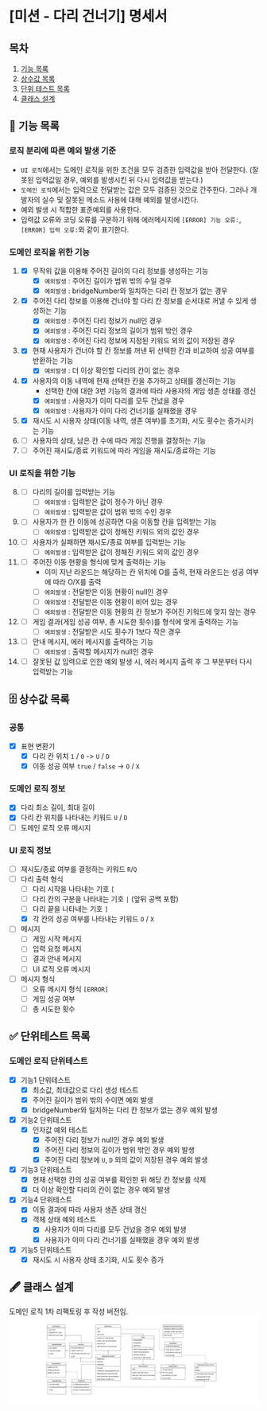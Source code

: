 # [미션 - 다리 건너기] 명세서

## 목차

1. [기능 목록](#-기능-목록)
2. [상수값 목록](#-상수값-목록)
3. [단위 테스트 목록](#-단위테스트-목록)
4. [클래스 설계](#-클래스-설계)

## 🚀 기능 목록

### 로직 분리에 따른 예외 발생 기준
  - `UI 로직`에서는 도메인 로직을 위한 조건을 모두 검증한 입력값을 받아 전달한다. (잘못된 입력값일 경우, 예외를 발생시킨 뒤 다시 입력값을 받는다.)
  - `도메인 로직`에서는 입력으로 전달받는 값은 모두 검증된 것으로 간주한다. 그러나 개발자의 실수 및 잘못된 메소드 사용에 대해 예외를 발생시킨다.
  - 예외 발생 시 적합한 표준예외를 사용한다.
  - 입력값 오류와 코딩 오류를 구분하기 위해 에러메시지에 `[ERROR] 기능 오류:`, `[ERROR] 입력 오류:`와 같이 표기한다.

### 도메인 로직을 위한 기능

1.
    - [x] 무작위 값을 이용해 주어진 길이의 다리 정보를 생성하는 기능
      - [x] `예외발생` : 주어진 길이가 범위 밖의 수일 경우
      - [x] `예외발생` : bridgeNumber와 일치하는 다리 칸 정보가 없는 경우
2.
    - [x] 주어진 다리 정보를 이용해 건너야 할 다리 칸 정보를 순서대로 꺼낼 수 있게 생성하는 기능
      - [x] `예외발생` : 주어진 다리 정보가 null인 경우
      - [x] `예외발생` : 주어진 다리 정보의 길이가 범위 밖인 경우
      - [x] `예외발생` : 주어진 다리 정보에 지정된 키워드 외의 값이 저장된 경우
3.
    - [x] 현재 사용자가 건너야 할 칸 정보를 꺼낸 뒤 선택한 칸과 비교하여 성공 여부를 반환하는 기능
      - [x] `예외발생` : 더 이상 확인할 다리의 칸이 없는 경우
4.
    - [x] 사용자의 이동 내역에 현재 선택한 칸을 추가하고 상태를 갱신하는 기능
      - 선택한 칸에 대한 3번 기능의 결과에 따라 사용자의 게임 생존 상태를 갱신
      - [x] `예외발생` : 사용자가 이미 다리를 모두 건넜을 경우
      - [x] `예외발생` : 사용자가 이미 다리 건너기를 실패했을 경우
5.
    - [x] 재시도 시 사용자 상태(이동 내역, 생존 여부)를 초기화, 시도 횟수는 증가시키는 기능
6.
    - [ ] 사용자의 상태, 남은 칸 수에 따라 게임 진행을 결정하는 기능
7.
    - [ ] 주어진 재시도/종료 키워드에 따라 게임을 재시도/종료하는 기능

### UI 로직을 위한 기능

8.
   - [ ] 다리의 길이를 입력받는 기능
     - [ ] `예외발생` : 입력받은 값이 정수가 아닌 경우
     - [ ] `예외발생` : 입력받은 값이 범위 밖의 수인 경우
9. 
    - [ ] 사용자가 한 칸 이동에 성공하면 다음 이동할 칸을 입력받는 기능
      - [ ] `예외발생` : 입력받은 값이 정해진 키워드 외의 값인 경우
10.
    - [ ] 사용자가 실패하면 재시도/종료 여부를 입력받는 기능
      - [ ] `예외발생` : 입력받은 값이 정해진 키워드 외의 값인 경우
11.
    - [ ] 주어진 이동 현황을 형식에 맞게 출력하는 기능
      - 이미 지난 라운드는 해당하는 칸 위치에 O를 출력, 현재 라운드는 성공 여부에 따라 O/X를 출력
      - [ ] `예외발생` : 전달받은 이동 현황이 null인 경우
      - [ ] `예외발생` : 전달받은 이동 현황이 비어 있는 경우
      - [ ] `예외발생` : 전달받은 이동 현황의 칸 정보가 주어진 키워드에 맞지 않는 경우
12.
    - [ ] 게임 결과(게임 성공 여부, 총 시도한 횟수)를 형식에 맞게 출력하는 기능
      - [ ] `예외발생` : 전달받은 시도 횟수가 1보다 작은 경우
13.
    - [ ] 안내 메시지, 에러 메시지를 출력하는 기능
      - [ ] `예외발생` : 출력할 메시지가 null인 경우
14.
    - [ ] 잘못된 값 입력으로 인한 예외 발생 시, 에러 메시지 출력 후 그 부분부터 다시 입력받는 기능

## 🗄 상수값 목록

### 공통
- [x] 표현 변환기
    - [x] 다리 칸 위치 `1` / `0` -> `U` / `D`
    - [x] 이동 성공 여부 `true` / `false` -> `O` / `X`

### 도메인 로직 정보
- [x] 다리 최소 길이, 최대 길이
- [x] 다리 칸 위치를 나타내는 키워드 `U` / `D`
- [ ] 도메인 로직 오류 메시지

### UI 로직 정보

- [ ] 재시도/종료 여부를 결정하는 키워드 `R`/`Q`
- [ ] 다리 출력 형식
    - [ ] 다리 시작을 나타내는 기호 `[`
    - [ ] 다리 칸의 구분을 나타내는 기호 `|` (앞뒤 공백 포함)
    - [ ] 다리 끝을 나타내는 기호 `]`
    - [x] 각 칸의 성공 여부를 나타내는 키워드 `O` / `X`
- [ ] 메시지
    - [ ] 게임 시작 메시지
    - [ ] 입력 요청 메시지
    - [ ] 결과 안내 메시지
    - [ ] UI 로직 오류 메시지
- [ ] 메시지 형식
    - [ ] 오류 메시지 형식 `[ERROR]`
    - [ ] 게임 성공 여부
    - [ ] 총 시도한 횟수

## ✅ 단위테스트 목록

### 도메인 로직 단위테스트
- [x] 기능1 단위테스트
  - [x] 최소값, 최대값으로 다리 생성 테스트
  - [x] 주어진 길이가 범위 밖의 수이면 예외 발생
  - [x] bridgeNumber와 일치하는 다리 칸 정보가 없는 경우 예외 발생
- [x] 기능2 단위테스트
  - [x] 인자값 예외 테스트
    - [x] 주어진 다리 정보가 null인 경우 예외 발생
    - [x] 주어진 다리 정보의 길이가 범위 밖인 경우 예외 발생
    - [x] 주어진 다리 정보에 `U`, `D` 외의 값이 저장된 경우 예외 발생
- [x] 기능3 단위테스트
  - [x] 현재 선택한 칸의 성공 여부를 확인한 뒤 해당 칸 정보를 삭제
  - [x] 더 이상 확인할 다리의 칸이 없는 경우 예외 발생
- [x] 기능4 단위테스트
  - [x] 이동 결과에 따라 사용자 생존 상태 갱신
  - [x] 객체 상태 예외 테스트
    - [x] 사용자가 이미 다리를 모두 건넜을 경우 예외 발생
    - [x] 사용자가 이미 다리 건너기를 실패했을 경우 예외 발생
- [x] 기능5 단위테스트
  - [x] 재시도 시 사용자 상태 초기화, 시도 횟수 증가

## 🖋 클래스 설계

도메인 로직 1차 리팩토링 후 작성 버전임.
![클래스 다이어그램](class-diagram.png)